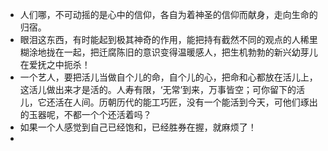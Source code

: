 - 人们哪，不可动摇的是心中的信仰，各自为着神圣的信仰而献身，走向生命的归宿。
- 眼泪这东西，有时能起到极其神奇的作用，能把持有截然不同的观点的人稀里糊涂地拢在一起，把迁腐陈旧的意识变得温暖感人，把生机勃勃的新兴幼芽儿在爱抚之中扼杀！
- 一个艺人，要把活儿当做自个儿的命，自个儿的心，把命和心都放在活儿上，这活儿做出来才是活的。人寿有限，‘无常’到来，万事皆空；可你留下的活儿，它还活在人间。历朝历代的能工巧匠，没有一个能活到今天，可他们琢出的玉器呢，不都一个个还活着吗？
- 如果一个人感觉到自己已经饱和，已经胜券在握，就麻烦了！
- 
